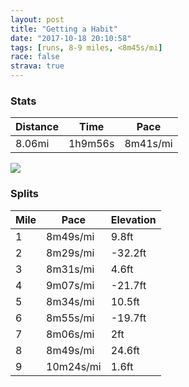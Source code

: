 ```yaml
---
layout: post
title: "Getting a Habit"
date: "2017-10-18 20:10:58"
tags: [runs, 8-9 miles, <8m45s/mi]
race: false
strava: true
---
```


### Stats

| Distance | Time | Pace |
|----------|------|------|
|8.06mi|1h9m56s|8m41s/mi|

<img src='https://maps.googleapis.com/maps/api/staticmap?maptype=roadmap&path=enc:c{hwFnlcbMgPnD}uAzwCkEpMqHnLoJbW{KdRaP~p@sBrGgA?cBxMaCfCiG~Vuc@luBzBsBnKmk@dD{MfA^kDsAr@uE_g@_M{l@uGqF|@cJtJeW~EuGbUaC@eGsE}BrFa@vEv`@|VlBxD&key=AIzaSyC1MId7bFpkLXNAaYhBSTb8jLyiSqzbDtM&size=800x800&markers=color:yellow|label:S|40.6829,-73.91448&markers=color:green|label:F|40.733630000000005,-73.98427999999998'>

### Splits

| Mile | Pace | Elevation |
|------|------|-----------|
|1|8m49s/mi|9.8ft|
|2|8m29s/mi|-32.2ft|
|3|8m31s/mi|4.6ft|
|4|9m07s/mi|-21.7ft|
|5|8m34s/mi|10.5ft|
|6|8m55s/mi|-19.7ft|
|7|8m06s/mi|2ft|
|8|8m49s/mi|24.6ft|
|9|10m24s/mi|1.6ft|
